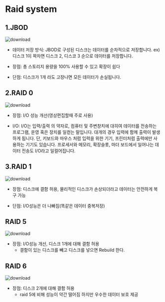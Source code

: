 # Raid system

## 1.JBOD

![download](https://dthumb-phinf.pstatic.net/?src=%22http%3A%2F%2Fwww.seagate.com%2Ffiles%2Fwww-content%2Fmanuals%2Fbusiness-storage-nas-os-manual%2F_shared%2Fimages%2F116a_ill_jbod.png%22&type=w2)

* 데이터 저장 방식: JBOD로 구성된 디스크는 데이터를 순차적으로 저장합니다.
ex) 디스크 1이 꽉차면 디스크 2, 디스코 3 순으로 데이터를 저장합니다.

* 장점: 총 스토리지 용량을 100% 사용할 수 있고 확장이 쉽다

* 단점: 디스크가 1개 라도 고장나면 모든 데이터가 손실됩니다. 

## 2.RAID 0

![download](https://dthumb-phinf.pstatic.net/?src=%22http%3A%2F%2Fwww.seagate.com%2Ffiles%2Fwww-content%2Fmanuals%2Fbusiness-storage-nas-os-manual%2F_shared%2Fimages%2F116b_ill_raid_0.png%22&type=w2)

* 장점: I/O 성능 개선(영상편집할때 주로 사용)

* I/O: I/O는 입력/출력 의 약자로, 컴퓨터 및 주변창치에 대히여 데이터를 전송하는 프로그램, 운영 혹은 장치를 일컫는 말입니다.
대개의 경우 입력에 함께 출력이 발생하게 됩니다. 단, 키보드와 마우스 처럼 입력을 위한 기기, 프린터처럼 출력에만 사용하는 기기도 있습니다.
프로세서와 메모리, 확장슬롯, 마더 보드에서 일어나는 데이터 전송도 I/O라고 일컬어집니다.

## 3.RAID 1
![download](https://dthumb-phinf.pstatic.net/?src=%22http%3A%2F%2Fwww.seagate.com%2Ffiles%2Fwww-content%2Fmanuals%2Fbusiness-storage-nas-os-manual%2F_shared%2Fimages%2F117_ill_raid_1.png%22&type=w2)

* 장점: 디스크에 결함 허용, 물리적인 디스크가 손상되더라고 데이터는 안전하게 복구 가능

* 단점: I/O성능은 더 나빠짐(똑같은 데이터 중복저장)

## RAID 5
![download](https://dthumb-phinf.pstatic.net/?src=%22http%3A%2F%2Fwww.seagate.com%2Ffiles%2Fwww-content%2Fmanuals%2Fbusiness-storage-nas-os-manual%2F_shared%2Fimages%2F118a_ill_raid_5.png%22&type=w2)

* 장점: I/O성능 개선, 디스크 1개에 대해 결함 허용
    * 결함이 있는 디스크를 빼고 디스크를 넣으면 Rebuild 한다.

## RAID 6
![download](https://dthumb-phinf.pstatic.net/?src=%22http%3A%2F%2Fwww.seagate.com%2Ffiles%2Fwww-content%2Fmanuals%2Fbusiness-storage-nas-os-manual%2F_shared%2Fimages%2F118b_ill_raid_6.png%22&type=w2)

* 장점: 디스크 2개에 대해 결함 허용
    * raid 5에 비해 성능이 약간 떨어짐 하지만 우수한 데이터 보호 제공
    
